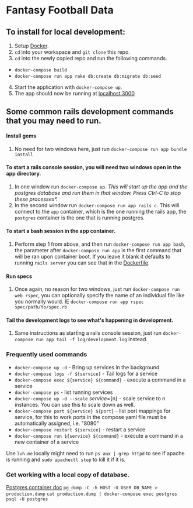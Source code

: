 # Fantasy Football Data

## To install for local development:

1. Setup [Docker](https://docs.docker.com/docker-for-mac/install/).
2. `cd` into your workspace and `git clone` this repo.
3. `cd` into the newly copied repo and run the following commands.
  - `docker-compose build`
  - `docker-compose run app rake db:create db:migrate db:seed`

4. Start the application with `docker-compose up`.
5. The app should now be running at [localhost:3000](localhost:3000)

## Some common rails development commands that you may need to run.

#### Install gems
1. No need for two windows here, just run `docker-compose run app bundle install`

#### To start a rails console session, you will need two windows open in the app directory.
1. In one window run `docker-compose up`. _This will start up the app and the postgres database and run them in that window. Press Ctrl-C to stop these processes*._
2. In the second window run `docker-compose run app rails c`. This will connect to the `app` container, which is the one running the rails app, the `postgres` container is the one that is running postgres.

#### To start a bash session in the app container.
1. Perform step 1 from above, and then run `docker-compose run app bash`, the parameter after `docker-compose run app` is the first command that will be ran upon container boot. If you leave it blank it defaults to running `rails server` you can see that in the [Dockerfile](https://github.com/kevinjcoleman/path-dashboard/blob/master/Dockerfile#L36).

#### Run specs
1. Once again, no reason for two windows, just run `docker-compose run web rspec`, you can optionally specify the name of an individual file like you normally would. IE `docker-compose run app rspec spec/path/to/spec.rb`

#### Tail the development logs to see what's happening in development.
1. Same instructions as starting a rails console session, just run `docker-compose run app tail -f log/development.log` instead.

### Frequently used commands

- `docker-compose up -d` - Bring up services in the background
- `docker-compose logs -f ${service}` - Tail logs for a service
- `docker-compose exec ${service} ${command}` - execute a command in a service
- `docker-compose ps` - list running services
- `docker-compose up -d --scale` ${service}=${n} - scale service to n instances. You can use this to scale down as well.
- `docker-compose port ${service} ${port}` - list port mappings for service, for this to work ports in the compose yaml file must be automatically assigned, i.e. "8080"
- `docker-compose restart ${service}` - restart a service
- `docker-compose run ${service} ${command}` - execute a command in a new container of a service


Use `lvh.me` locally might need to run `ps aux | grep httpd` to see if apache is running and `sudo apachectl stop` to kill it if it is.


### Get working with a local copy of database.
[Postgres container doc](http://durandom.de/docker/postgres/2016/12/20/pg_dump/)
`pg_dump -C -h HOST -U USER DB_NAME > production.dump`
`cat production.dump | docker-compose exec postgres psql -U postgres`
